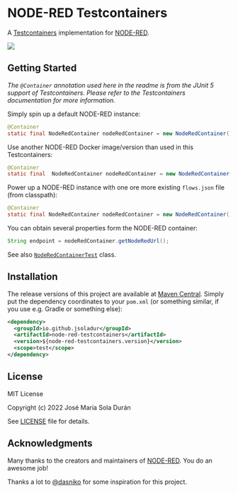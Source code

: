# NODE-RED Testcontainers

A [Testcontainers](https://www.testcontainers.org/) implementation for [NODE-RED](https://nodered.org/).

![](https://img.shields.io/github/license/jsoladur/node-red-testcontainers?label=License)

## Getting Started

_The `@Container` annotation used here in the readme is from the JUnit 5 support of Testcontainers.
Please refer to the Testcontainers documentation for more information._

Simply spin up a default NODE-RED instance:

```java
@Container
static final NodeRedContainer nodeRedContainer = new NodeRedContainer();
```

Use another NODE-RED Docker image/version than used in this Testcontainers:

```java
@Container
static final  NodeRedContainer nodeRedContainer = new NodeRedContainer("nodered/node-red:2.1.0");
```

Power up a NODE-RED instance with one ore more existing `flows.json` file (from classpath):

```java
@Container
static final NodeRedContainer nodeRedContainer = new NodeRedContainer().withFlowsJson("flows_jsonplaceholder_posts.json");
```

You can obtain several properties form the NODE-RED container:

```java
String endpoint = nodeRedContainer.getNodeRedUrl();
```
See also [`NodeRedContainerTest`](./src/test/java/io/github/jsoladur/nodered/NodeRedContainerTest.java) class.

## Installation

The release versions of this project are available at [Maven Central](https://search.maven.org/artifact/io.github.jsoladur/node-red-testcontainers).
Simply put the dependency coordinates to your `pom.xml` (or something similar, if you use e.g. Gradle or something else):

```xml
<dependency>
  <groupId>io.github.jsoladur</groupId>
  <artifactId>node-red-testcontainers</artifactId>
  <version>${node-red-testcontainers.version}</version>
  <scope>test</scope>
</dependency>
```

## License

MIT License

Copyright (c) 2022 José María Sola Durán

See [LICENSE](LICENSE) file for details.

## Acknowledgments

Many thanks to the creators and maintainers of [NODE-RED](https://nodered.org/).
You do an awesome job!

Thanks a lot to [@dasniko](https://github.com/dasniko) for some inspiration for this project.